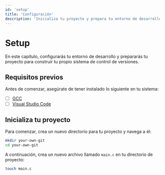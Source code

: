 ```yaml
---
id: 'setup'
title: 'Configuración'
description: 'Inicializa tu proyecto y prepara tu entorno de desarrollo.'
---
```


# Setup

En este capítulo, configurarás tu entorno de desarrollo y prepararás tu proyecto para construir tu propio sistema de control de versiones.

## Requisitos previos

Antes de comenzar, asegúrate de tener instalado lo siguiente en tu sistema:

- [ ] [GCC](https://gcc.gnu.org/)
- [ ] [Visual Studio Code](https://code.visualstudio.com/)

## Inicializa tu proyecto

Para comenzar, crea un nuevo directorio para tu proyecto y navega a él:

```bash
mkdir your-own-git
cd your-own-git
```

A continuación, crea un nuevo archivo llamado `main.c` en tu directorio de proyecto:

```bash
touch main.c
```
